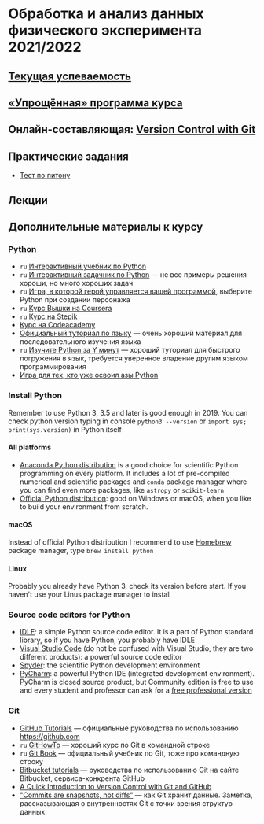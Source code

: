 # Обработка и анализ данных физического эксперимента 2021/2022

## [Текущая успеваемость](https://docs.google.com/spreadsheets/d/1eL_OH9g9g9pMIpt96tsPLxfCAzL3OiBRtp3R6uoKqB4/edit?usp=sharing)

## [«Упрощённая» программа курса](https://drive.google.com/file/d/1O1OIo2LqlTYdqpBWnXI1It-zoP8qkLwE/view?usp=sharing)

## Онлайн-составляющая: [Version Control with Git](https://www.coursera.org/learn/version-control-with-git)

## Практические задания

- [Тест по питону]()

## Лекции

## Дополнительные материалы к курсу

### Python

- `ru` [Интерактивный учебник по Python](https://snakify.org/ru/)
- `ru` [Интерактивный задачник по Python](http://pythontutor.ru) — не все примеры решения хороши, но много хороших задач
- `ru` [Игра, в которой герой управляется вашей программой](http://codecombat.com), выберите Python при создании персонажа
- `ru` [Курс Вышки на Coursera](https://www.coursera.org/learn/python-osnovy-programmirovaniya)
- `ru` [Курс на Stepik](https://stepik.org/course/67/)
- [Курс на Codeacademy](https://www.codecademy.com/learn/learn-python-3)
- [Официальный туториал по языку](https://docs.python.org/3/tutorial/index.html) — очень хороший материал для последовательного изучения языка
- `ru` [Изучите Python за Y минут](https://learnxinyminutes.com/docs/ru-ru/python3-ru/) — хороший туториал для быстрого погружения в язык, требуется уверенное владение другим языком программирования
- [Игра для тех, кто уже освоил азы Python](https://py.checkio.org)

### Install Python

Remember to use Python 3, 3.5 and later is good enough in 2019. You can check python version typing in console `python3 --version` or `import sys; print(sys.version)` in Python itself

#### All platforms
- [Anaconda Python distribution](https://www.anaconda.com/download/) is a good choice for scientific Python programming on every platform. It includes a lot of pre-compiled numerical and scientific packages and `conda` package manager where you can find even more packages, like `astropy` or `scikit-learn`
- [Official Python distribution](https://www.python.org/downloads/): good on Windows or macOS, when you like to build your environment from scratch.

#### macOS
Instead of official Python distribution I recommend to use [Homebrew](http://brew.sh) package manager, type `brew install python`

#### Linux
Probably you already have Python 3, check its version before start. If you haven't use your Linus package manager to install

### Source code editors for Python
- [IDLE](https://docs.python.org/3/library/idle.html): a simple Python source code editor. It is a part of Python standard library, so if you have Python, you probably have IDLE
- [Visual Studio Code](https://code.visualstudio.com) (do not be confused with Visual Studio, they are two different products): a powerful source code editor
- [Spyder](https://www.spyder-ide.org): the scientific Python development environment
- [PyCharm](https://www.jetbrains.com/pycharm/): a powerful Python IDE (integrated development environment). PyCharm is closed source product, but Community edition is free to use and every student and professor can ask for a [free professional version](https://www.jetbrains.com/student/)

### Git

- [GitHub Tutorials](https://guides.github.com) — официальные руководства по использованию <https://github.com>
- `ru` [GitHowTo](https://githowto.com/ru) — хороший курс по Git в командной строке
- `ru` [Git Book](https://git-scm.com/book/ru/v2) — официальный учебник по Git, тоже про командную строку
- [Bitbucket tutorials](https://www.atlassian.com/git/tutorials) — руководства по использованию Git на сайте Bitbucket, сервиса-конкрента GitHub
- [A Quick Introduction to Version Control with Git and GitHub](http://journals.plos.org/ploscompbiol/article?id=10.1371/journal.pcbi.1004668)
- ["Commits are snapshots, not diffs"](https://github.blog/2020-12-17-commits-are-snapshots-not-diffs) — как Git хранит данные. Заметка, рассказывающая о внутренностях Git с точки зрения структур данных.
